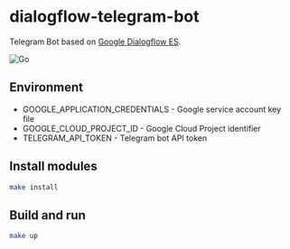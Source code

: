 # dialogflow-telegram-bot
Telegram Bot based on [Google Dialogflow ES](https://cloud.google.com/dialogflow/es/docs/quick/api).

![Go](https://github.com/zetraison/dialogflow-telegram-bot/workflows/Go/badge.svg)

## Environment

- GOOGLE_APPLICATION_CREDENTIALS - Google service account key file
- GOOGLE_CLOUD_PROJECT_ID - Google Cloud Project identifier
- TELEGRAM_API_TOKEN - Telegram bot API token

## Install modules

```bash
make install
```

## Build and run

```bash
make up
```
